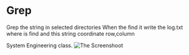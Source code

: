 # Grep

Grep the string in selected directories 
When the find it write the log.txt where is find and this string coordinate row,column 

System Engineering class.
![The Screenshoot](https://github.com/Burakdemirci/Grep/blob/master/EKRAN_S%C4%B0STEM.PNG)
